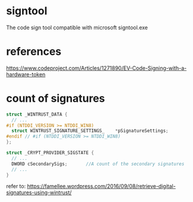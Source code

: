 # signtool
The code sign tool compatible with microsoft  signtool.exe


# references
https://www.codeproject.com/Articles/1271890/EV-Code-Signing-with-a-hardware-token


# count of signatures
```cpp
struct _WINTRUST_DATA {
  // ...
#if (NTDDI_VERSION >= NTDDI_WIN8)
  struct WINTRUST_SIGNATURE_SETTINGS_    *pSignatureSettings;
#endif // #if (NTDDI_VERSION >= NTDDI_WIN8)
};

struct _CRYPT_PROVIDER_SIGSTATE {
  // ...
  DWORD cSecondarySigs;       //A count of the secondary signatures
  // ...
}
```

refer to: https://famellee.wordpress.com/2016/09/08/retrieve-digital-signatures-using-wintrust/
